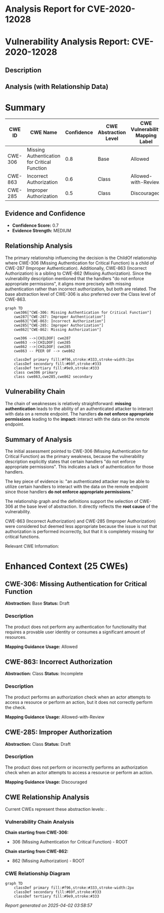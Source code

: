 # Analysis Report for CVE-2020-12028

# Vulnerability Analysis Report: CVE-2020-12028

## Description



## Analysis (with Relationship Data)

# Summary
| CWE ID | CWE Name | Confidence | CWE Abstraction Level | CWE Vulnerability Mapping Label | CWE-Vulnerability Mapping Notes |
|---|---|---|---|---|---|
| CWE-306 | Missing Authentication for Critical Function | 0.8 | Base | Allowed | Primary CWE |
| CWE-863 | Incorrect Authorization | 0.6 | Class | Allowed-with-Review | Secondary Candidate |
| CWE-285 | Improper Authorization | 0.5 | Class | Discouraged | Secondary Candidate |

## Evidence and Confidence

*   **Confidence Score:** 0.7
*   **Evidence Strength:** MEDIUM

## Relationship Analysis
The primary relationship influencing the decision is the ChildOf relationship where CWE-306 (Missing Authentication for Critical Function) is a child of CWE-287 (Improper Authentication). Additionally, CWE-863 (Incorrect Authorization) is a sibling to CWE-862 (Missing Authorization). Since the vulnerability description mentioned that the handlers "do not enforce appropriate permissions", it aligns more precisely with missing authentication rather than incorrect authorization, but both are related. The base abstraction level of CWE-306 is also preferred over the Class level of CWE-863.

```mermaid
graph TD
    cwe306["CWE-306: Missing Authentication for Critical Function"]
    cwe287["CWE-287: Improper Authentication"]
    cwe863["CWE-863: Incorrect Authorization"]
    cwe285["CWE-285: Improper Authorization"]
    cwe862["CWE-862: Missing Authorization"]

    cwe306 -->|CHILDOF| cwe287
    cwe863 -->|CHILDOF| cwe285
    cwe862 -->|CHILDOF| cwe285
    cwe863 -- PEER OF --> cwe862

    classDef primary fill:#f96,stroke:#333,stroke-width:2px
    classDef secondary fill:#69f,stroke:#333
    classDef tertiary fill:#9e9,stroke:#333
    class cwe306 primary
    class cwe863,cwe285,cwe862 secondary
```

## Vulnerability Chain
The chain of weaknesses is relatively straightforward: **missing authentication** leads to the ability of an authenticated attacker to interact with data on a remote endpoint. The handlers **do not enforce appropriate permissions** leading to the **impact:** interact with the data on the remote endpoint.

## Summary of Analysis
The initial assessment pointed to CWE-306 (Missing Authentication for Critical Function) as the primary weakness, because the vulnerability description explicitly states that certain handlers "do not enforce appropriate permissions". This indicates a lack of authentication for those handlers.

The key piece of evidence is: "an authenticated attacker may be able to utilize certain handlers to interact with the data on the remote endpoint since those handlers **do not enforce appropriate permissions**."

The relationship graph and the definitions support the selection of CWE-306 at the base level of abstraction. It directly reflects the **root cause** of the vulnerability.

CWE-863 (Incorrect Authorization) and CWE-285 (Improper Authorization) were considered but deemed less appropriate because the issue is not that authorization is performed incorrectly, but that it is completely missing for critical functions.

Relevant CWE Information:

# Enhanced Context (25 CWEs)

## CWE-306: Missing Authentication for Critical Function
**Abstraction:** Base
**Status:** Draft

### Description
The product does not perform any authentication for functionality that requires a provable user identity or consumes a significant amount of resources.

**Mapping Guidance**
**Usage:** Allowed

## CWE-863: Incorrect Authorization
**Abstraction:** Class
**Status:** Incomplete

### Description
The product performs an authorization check when an actor attempts to access a resource or perform an action, but it does not correctly perform the check.

**Mapping Guidance**
**Usage:** Allowed-with-Review

## CWE-285: Improper Authorization
**Abstraction:** Class
**Status:** Draft

### Description
The product does not perform or incorrectly performs an authorization check when an actor attempts to access a resource or perform an action.

**Mapping Guidance**
**Usage:** Discouraged


## CWE Relationship Analysis

Current CWEs represent these abstraction levels: .


### Vulnerability Chain Analysis

**Chain starting from CWE-306:**
- 306 (Missing Authentication for Critical Function) - ROOT


**Chain starting from CWE-862:**
- 862 (Missing Authorization) - ROOT



### CWE Relationship Diagram

```mermaid
graph TD
    classDef primary fill:#f96,stroke:#333,stroke-width:2px
    classDef secondary fill:#69f,stroke:#333
    classDef tertiary fill:#9e9,stroke:#333
```



*Report generated on 2025-04-02 03:58:57*
